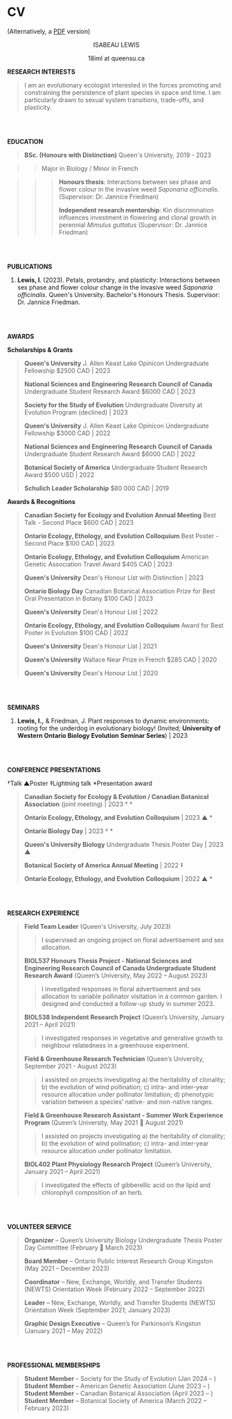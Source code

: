 # CV

(Alternatively, a [PDF](./files/IsabeauLewis_CV_Website_Jan2024.pdf) version)

<p align="center"> 
  ISABEAU LEWIS
</p>
<p align="center">
  18iml at queensu.ca
</p>

**RESEARCH INTERESTS**
>I am an evolutionary ecologist interested in the forces promoting and constraining the persistence of plant species in space and time. I am particularly drawn to sexual system transitions, trade-offs, and plasticity.
<br>
<br>

**EDUCATION**
>**BSc. (Honours with Distinction)** Queen's University, 2019 - 2023 

>>Major in Biology / Minor in French
  
  >>>**Honours thesis**: Interactions between sex phase and flower colour in the invasive weed *Saponaria officinalis*. (Supervisor: Dr. Jannice Friedman)
>  >>
>>>**Independent research mentorship**: Kin discrimination influences investment in flowering and clonal growth in perennial *Mimulus guttatus* (Supervisor: Dr. Jannice Friedman)
<br>
<br>

**PUBLICATIONS**
1. **Lewis, I**. (2023). Petals, protandry, and plasticity: Interactions between sex phase and flower colour change in the invasive weed *Saponaria officinalis*. Queen's University. Bachelor's Honours Thesis. Supervisor: Dr. Jannice Friedman.
<br>
<br>

**AWARDS**

**Scholarships & Grants**
> **Queen's University** J. Allen Keast Lake Opinicon Undergraduate Fellowship $2500 CAD | 2023
> 
> **National Sciences and Engineering Research Council of Canada** Undergraduate Student Research Award $6000 CAD | 2023
> 
> **Society for the Study of Evolution** Undergraduate Diversity at Evolution Program (declined) | 2023
>
> **Queen's University** J. Allen Keast Lake Opinicon Undergraduate Fellowship $3000 CAD | 2022
>
> **National Sciences and Engineering Research Council of Canada** Undergraduate Student Research Award $6000 CAD | 2022
>
> **Botanical Society of America** Undergraduate Student Research Award $500 USD | 2022
>
> **Schulich Leader Scholarship** $80 000 CAD | 2019

**Awards & Recognitions** 
> **Canadian Society for Ecology and Evolution Annual Meeting** Best Talk - Second Place $600 CAD | 2023
>
> **Ontario Ecology, Ethology, and Evolution Colloquium** Best Poster - Second Place $100 CAD | 2023
>
> **Ontario Ecology, Ethology, and Evolution Colloquium** American Genetic Association Travel Award $405 CAD | 2023
>
> **Queen's University** Dean's Honour List with Distinction | 2023
>
> **Ontario Biology Day** Canadian Botanical Association Prize for Best Oral Presentation in Botany $100 CAD | 2023
>
> **Queen's University** Dean's Honour List | 2022
>
> **Ontario Ecology, Ethology, and Evolution Colloquium** Award for Best Poster in Evolution $100 CAD | 2022
>
> **Queen's University** Dean's Honour List | 2021
>
> **Queen's University** Wallace Near Prize in French $285 CAD | 2020
>
> **Queen's University** Dean's Honour List | 2020
<br>
<br>

**SEMINARS**

1. **Lewis, I.,** & Friedman, J. Plant responses to dynamic environments: rooting for the underdog in evolutionary biology! (Invited; **University of Western Ontario Biology Evolution Seminar Series**) | 2023
<br>
<br>

**CONFERENCE PRESENTATIONS**

†Talk ▲Poster ‡Lightning talk *Presentation award

> **Canadian Society for Ecology & Evolution / Canadian Botanical Association** (joint meeting) | 2023 † *
>
> **Ontario Ecology, Ethology, and Evolution Colloquium** | 2023 ▲ *
>
> **Ontario Biology Day** | 2023 † *
>
> **Queen's University Biology** Undergraduate Thesis Poster Day | 2023 ▲
>
> **Botanical Society of America Annual Meeting** | 2022 ‡
>
> **Ontario Ecology, Ethology, and Evolution Colloquium** | 2022 ▲ *
<br>
<br>

**RESEARCH EXPERIENCE**
> **Field Team Leader** (Queen's University, July 2023)
> > I supervised an ongoing project on floral advertisement and sex allocation.
> 
> **BIOL537 Honours Thesis Project - National Sciences and Engineering Research Council of Canada Undergraduate Student Research Award** (Queen’s University, May 2022 – August 2023)
> > I investigated responses in floral advertisement and sex allocation to variable pollinator visitation in a common garden. I designed and conducted a follow-up study in summer 2023.
> 
> **BIOL538 Independent Research Project** (Queen’s University, January 2021 – April 2021)
> > I investigated responses in vegetative and generative growth to neighbour relatedness in a greenhouse experiment.
>
> **Field & Greenhouse Research Technician** (Queen’s University, September 2021 - August 2023)
>> I assisted on projects investigating a) the heritability of clonality; b) the evolution of wind pollination; c) intra- and inter-year resource allocation under pollinator limitation; d) phenotypic variation between a species’ native- and non-native ranges.
>
> **Field & Greenhouse Research Assistant - Summer Work Experience Program** (Queen’s University, May 2021  August 2021)
>> I assisted on projects investigating a) the heritability of clonality; b) the evolution of wind pollination; c) intra- and inter-year resource allocation under pollinator limitation.
>
> **BIOL402 Plant Physiology Research Project** (Queen’s University, January 2021 – April 2021)
>> I investigated the effects of gibberellic acid on the lipid and chlorophyll composition of an herb.
<br>
<br>

**VOLUNTEER SERVICE**
> **Organizer** – Queen’s University Biology Undergraduate Thesis Poster Day Committee (February  March 2023)
> 
> **Board Member** – Ontario Public Interest Research Group Kingston (May 2021 – December 2023)
>
> **Coordinator** – New, Exchange, Worldly, and Transfer Students (NEWTS) Orientation Week (February 2022 – September 2022)
>
> **Leader** – New, Exchange, Worldly, and Transfer Students (NEWTS) Orientation Week (September 2021; January 2023)
>
> **Graphic Design Executive** – Queen’s for Parkinson’s Kingston (January 2021 – May 2022)
<br>
<br>

**PROFESSIONAL MEMBERSHIPS**
> **Student Member** – Society for the Study of Evolution (Jan 2024 – )
> **Student Member** – American Genetic Association (June 2023 – )
> **Student Member** – Canadian Botanical Association (April 2023 – )
> **Student Member** – Botanical Society of America (March 2022 – February 2023)





